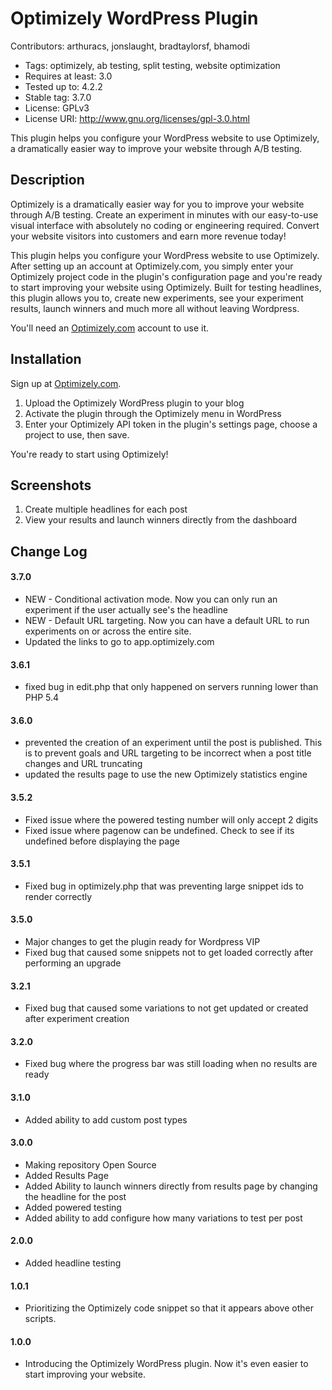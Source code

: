 # Optimizely WordPress Plugin

Contributors: arthuracs, jonslaught, bradtaylorsf, bhamodi

- Tags: optimizely, ab testing, split testing, website optimization
- Requires at least: 3.0
- Tested up to: 4.2.2
- Stable tag: 3.7.0
- License: GPLv3
- License URI: http://www.gnu.org/licenses/gpl-3.0.html

This plugin helps you configure your WordPress website to use Optimizely, a dramatically easier way to improve your website through A/B testing.

## Description

Optimizely is a dramatically easier way for you to improve your website through A/B testing. Create an experiment in minutes with our easy-to-use visual interface with absolutely no coding or engineering required. Convert your website visitors into customers and earn more revenue today!

This plugin helps you configure your WordPress website to use Optimizely. After setting up an account at Optimizely.com, you simply enter your Optimizely project code in the plugin's configuration page and you're ready to start improving your website using Optimizely. Built for testing headlines, this plugin allows you to, create new experiments, see your experiment results, launch winners and much more all without leaving Wordpress. 

You'll need an [Optimizely.com](http://www.optimizely.com) account to use it.

## Installation

Sign up at [Optimizely.com](http://www.optimizely.com).

1. Upload the Optimizely WordPress plugin to your blog
2. Activate the plugin through the Optimizely menu in WordPress
3. Enter your Optimizely API token in the plugin's settings page, choose a project to use, then save.

You're ready to start using Optimizely!

## Screenshots

1. Create multiple headlines for each post
2. View your results and launch winners directly from the dashboard

## Change Log

#### 3.7.0
* NEW - Conditional activation mode. Now you can only run an experiment if the user actually see's the headline
* NEW - Default URL targeting. Now you can have a default URL to run experiments on or across the entire site.
* Updated the links to go to app.optimizely.com

#### 3.6.1
* fixed bug in edit.php that only happened on servers running lower than PHP 5.4 

#### 3.6.0
* prevented the creation of an experiment until the post is published. This is to prevent goals and URL targeting to be incorrect when a post title changes and URL truncating 
* updated the results page to use the new Optimizely statistics engine

#### 3.5.2
* Fixed issue where the powered testing number will only accept 2 digits
* Fixed issue where pagenow can be undefined. Check to see if its undefined before displaying the page

#### 3.5.1
* Fixed bug in optimizely.php that was preventing large snippet ids to render correctly

#### 3.5.0
* Major changes to get the plugin ready for Wordpress VIP
* Fixed bug that caused some snippets not to get loaded correctly after performing an upgrade

#### 3.2.1
* Fixed bug that caused some variations to not get updated or created after experiment creation

#### 3.2.0
* Fixed bug where the progress bar was still loading when no results are ready

#### 3.1.0
* Added ability to add custom post types 

#### 3.0.0

* Making repository Open Source
* Added Results Page
* Added Ability to launch winners directly from results page by changing the headline for the post
* Added powered testing
* Added ability to add configure how many variations to test per post

#### 2.0.0
* Added headline testing

#### 1.0.1
* Prioritizing the Optimizely code snippet so that it appears above other scripts.

#### 1.0.0
* Introducing the Optimizely WordPress plugin. Now it's even easier to start improving your website.

